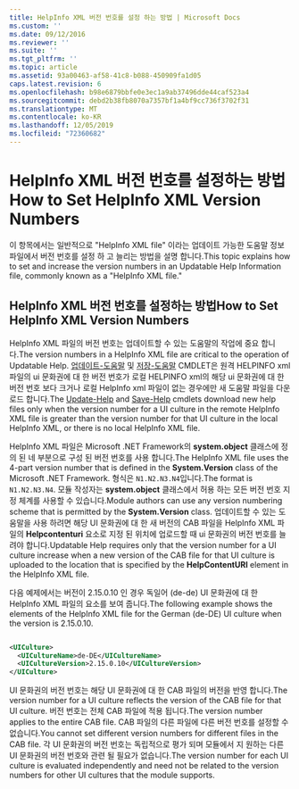 ```yaml
---
title: HelpInfo XML 버전 번호를 설정 하는 방법 | Microsoft Docs
ms.custom: ''
ms.date: 09/12/2016
ms.reviewer: ''
ms.suite: ''
ms.tgt_pltfrm: ''
ms.topic: article
ms.assetid: 93a00463-af58-41c8-b088-450909fa1d05
caps.latest.revision: 6
ms.openlocfilehash: b98e6879bbfe0e3ec1a9ab37496dde44caf523a4
ms.sourcegitcommit: debd2b38fb8070a7357bf1a4bf9cc736f3702f31
ms.translationtype: MT
ms.contentlocale: ko-KR
ms.lasthandoff: 12/05/2019
ms.locfileid: "72360682"
---
```

# <a name="how-to-set-helpinfo-xml-version-numbers"></a><span data-ttu-id="485c9-102">HelpInfo XML 버전 번호를 설정하는 방법</span><span class="sxs-lookup"><span data-stu-id="485c9-102">How to Set HelpInfo XML Version Numbers</span></span>

<span data-ttu-id="485c9-103">이 항목에서는 일반적으로 "HelpInfo XML file" 이라는 업데이트 가능한 도움말 정보 파일에서 버전 번호를 설정 하 고 늘리는 방법을 설명 합니다.</span><span class="sxs-lookup"><span data-stu-id="485c9-103">This topic explains how to set and increase the version numbers in an Updatable Help Information file, commonly known as a "HelpInfo XML file."</span></span>

## <a name="how-to-set-helpinfo-xml-version-numbers"></a><span data-ttu-id="485c9-104">HelpInfo XML 버전 번호를 설정하는 방법</span><span class="sxs-lookup"><span data-stu-id="485c9-104">How to Set HelpInfo XML Version Numbers</span></span>

<span data-ttu-id="485c9-105">HelpInfo XML 파일의 버전 번호는 업데이트할 수 있는 도움말의 작업에 중요 합니다.</span><span class="sxs-lookup"><span data-stu-id="485c9-105">The version numbers in a HelpInfo XML file are critical to the operation of Updatable Help.</span></span>
<span data-ttu-id="485c9-106">[업데이트-도움말](/powershell/module/Microsoft.PowerShell.Core/Update-Help) 및 [저장-도움말](/powershell/module/Microsoft.PowerShell.Core/Save-Help) CMDLET은 원격 HELPINFO xml 파일의 ui 문화권에 대 한 버전 번호가 로컬 HELPINFO xml의 해당 ui 문화권에 대 한 버전 번호 보다 크거나 로컬 HelpInfo xml 파일이 없는 경우에만 새 도움말 파일을 다운로드 합니다.</span><span class="sxs-lookup"><span data-stu-id="485c9-106">The [Update-Help](/powershell/module/Microsoft.PowerShell.Core/Update-Help) and [Save-Help](/powershell/module/Microsoft.PowerShell.Core/Save-Help) cmdlets download new help files only when the version number for a UI culture in the remote HelpInfo XML file is greater than the version number for that UI culture in the local HelpInfo XML, or there is no local HelpInfo XML file.</span></span>

<span data-ttu-id="485c9-107">HelpInfo XML 파일은 Microsoft .NET Framework의 **system.object** 클래스에 정의 된 네 부분으로 구성 된 버전 번호를 사용 합니다.</span><span class="sxs-lookup"><span data-stu-id="485c9-107">The HelpInfo XML file uses the 4-part version number that is defined in the **System.Version** class of the Microsoft .NET Framework.</span></span> <span data-ttu-id="485c9-108">형식은 `N1.N2.N3.N4`입니다.</span><span class="sxs-lookup"><span data-stu-id="485c9-108">The format is `N1.N2.N3.N4`.</span></span> <span data-ttu-id="485c9-109">모듈 작성자는 **system.object** 클래스에서 허용 하는 모든 버전 번호 지정 체계를 사용할 수 있습니다.</span><span class="sxs-lookup"><span data-stu-id="485c9-109">Module authors can use any version numbering scheme that is permitted by the **System.Version** class.</span></span> <span data-ttu-id="485c9-110">업데이트할 수 있는 도움말을 사용 하려면 해당 UI 문화권에 대 한 새 버전의 CAB 파일을 HelpInfo XML 파일의 **Helpcontenturi** 요소로 지정 된 위치에 업로드할 때 ui 문화권의 버전 번호를 늘려야 합니다.</span><span class="sxs-lookup"><span data-stu-id="485c9-110">Updatable Help requires only that the version number for a UI culture increase when a new version of the CAB file for that UI culture is uploaded to the location that is specified by the **HelpContentURI** element in the HelpInfo XML file.</span></span>

<span data-ttu-id="485c9-111">다음 예제에서는 버전이 2.15.0.10 인 경우 독일어 (de-de) UI 문화권에 대 한 HelpInfo XML 파일의 요소를 보여 줍니다.</span><span class="sxs-lookup"><span data-stu-id="485c9-111">The following example shows the elements of the HelpInfo XML file for the German (de-DE) UI culture when the version is 2.15.0.10.</span></span>

```xml

<UICulture>
  <UICultureName>de-DE</UICultureName>
  <UICultureVersion>2.15.0.10</UICultureVersion>
</UICulture>
```

<span data-ttu-id="485c9-112">UI 문화권의 버전 번호는 해당 UI 문화권에 대 한 CAB 파일의 버전을 반영 합니다.</span><span class="sxs-lookup"><span data-stu-id="485c9-112">The version number for a UI culture reflects the version of the CAB file for that UI culture.</span></span> <span data-ttu-id="485c9-113">버전 번호는 전체 CAB 파일에 적용 됩니다.</span><span class="sxs-lookup"><span data-stu-id="485c9-113">The version number applies to the entire CAB file.</span></span> <span data-ttu-id="485c9-114">CAB 파일의 다른 파일에 다른 버전 번호를 설정할 수 없습니다.</span><span class="sxs-lookup"><span data-stu-id="485c9-114">You cannot set different version numbers for different files in the CAB file.</span></span> <span data-ttu-id="485c9-115">각 UI 문화권의 버전 번호는 독립적으로 평가 되며 모듈에서 지 원하는 다른 UI 문화권의 버전 번호와 관련 될 필요가 없습니다.</span><span class="sxs-lookup"><span data-stu-id="485c9-115">The version number for each UI culture is evaluated independently and need not be related to the version numbers for other UI cultures that the module supports.</span></span>